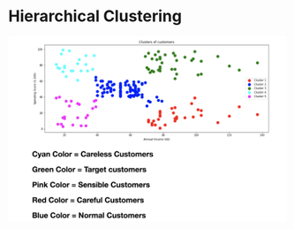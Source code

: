 # Hierarchical Clustering


![](https://github.com/animeshKansal/DataScienceWithPython/blob/master/HierarchicalClustering/image.png)
